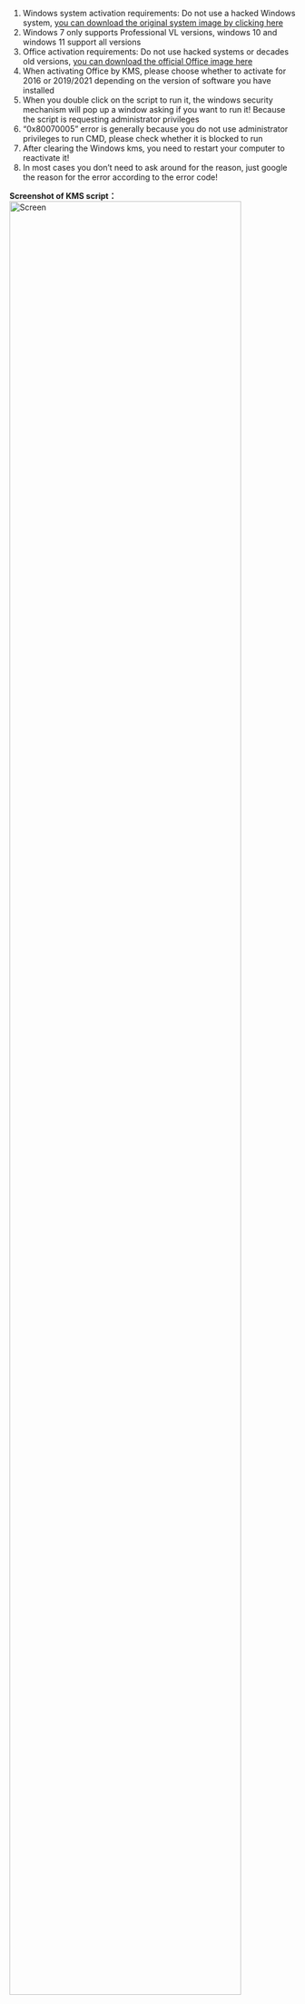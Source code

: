 <ol><li>Windows system activation requirements: Do not use a hacked Windows system, <a href="/4/">you can download the original system image by clicking here</a><br></li><li>Windows 7 only supports Professional VL versions, windows 10 and windows 11 support all versions<br></li><li>Office activation requirements: Do not use hacked systems or decades old versions, <a href="/3/">you can download the official Office image here</a><br></li><li>When activating Office by KMS, please choose whether to activate for 2016 or 2019/2021 depending on the version of software you have installed<br></li><li>When you double click on the script to run it, the windows security mechanism will pop up a window asking if you want to run it! Because the script is requesting administrator privileges<br></li><li>“0x80070005” error is generally because you do not use administrator privileges to run CMD, please check whether it is blocked to run<br></li><li>After clearing the Windows kms, you need to restart your computer to reactivate it!<br></li><li>In most cases you don’t need to ask around for the reason, just google the reason for the error according to the error code!</li></ol>
<p><strong>Screenshot of KMS script：</strong><br><img src="https://cdn.jsdelivr.net/gh/CangShui/kms-script/img/Screen.gif" alt="Screen" width="90%"></p>
